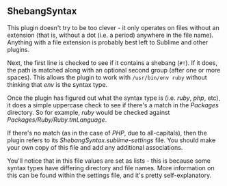 ## ShebangSyntax

This plugin doesn't try to be too clever - it only operates on files without
an extension (that is, without a dot (i.e. a period) anywhere in the file name).
Anything with a file extension is probably best left to Sublime and other
plugins.

Next, the first line is checked to see if it contains a shebang (`#!`). If it
does, the path is matched along with an optional second group (after one or
more spaces). This allows the plugin to work with `/usr/bin/env ruby` without
thinking that _env_ is the syntax type.

Once the plugin has figured out what the syntax type is (i.e. _ruby_, _php_,
etc), it does a simple uppercase check to see if there's a match in the
_Packages_ directory. So for example, _ruby_ would be checked against
_Packages/Ruby/Ruby.tmLanguage_.

If there's no match (as in the case of _PHP_, due to all-capitals), then the
plugin refers to its _ShebangSyntax.sublime-settings_ file. You should make
your own copy of this file and add any additional associations.

You'll notice that in this file values are set as lists - this is because some
syntax types have differing directory and file names. More information on this
can be found within the settings file, and it's pretty self-explanatory.
